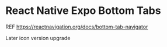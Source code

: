 # React Native Expo Bottom Tabs
REF
https://reactnavigation.org/docs/bottom-tab-navigator

Later icon version upgrade
